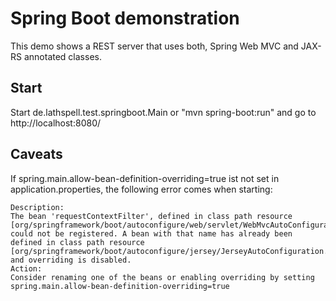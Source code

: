 Spring Boot demonstration
=========================

This demo shows a REST server that uses both, Spring Web MVC and JAX-RS
annotated classes.

Start
-----

Start de.lathspell.test.springboot.Main or "mvn spring-boot:run" and go to http://localhost:8080/

Caveats
-------

If spring.main.allow-bean-definition-overriding=true ist not set in application.properties,
the following error comes when starting:

    Description:
    The bean 'requestContextFilter', defined in class path resource [org/springframework/boot/autoconfigure/web/servlet/WebMvcAutoConfiguration$WebMvcAutoConfigurationAdapter.class], could not be registered. A bean with that name has already been defined in class path resource [org/springframework/boot/autoconfigure/jersey/JerseyAutoConfiguration.class] and overriding is disabled.
    Action:
    Consider renaming one of the beans or enabling overriding by setting spring.main.allow-bean-definition-overriding=true
